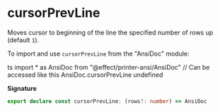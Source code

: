 # cursorPrevLine

Moves cursor to beginning of the line the specified number of rows up
(default `1`).

To import and use `cursorPrevLine` from the "AnsiDoc" module:

ts
import \* as AnsiDoc from "@effect/printer-ansi/AnsiDoc"
// Can be accessed like this
AnsiDoc.cursorPrevLine
undefined

**Signature**

```ts
export declare const cursorPrevLine: (rows?: number) => AnsiDoc
```
